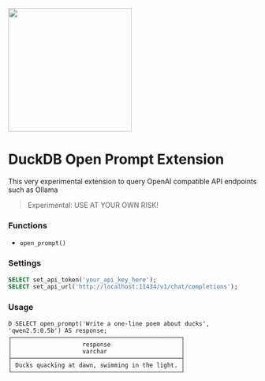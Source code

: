 <img src="https://github.com/user-attachments/assets/46a5c546-7e9b-42c7-87f4-bc8defe674e0" width=250 />

# DuckDB Open Prompt Extension
This very experimental extension to query OpenAI compatible API endpoints such as Ollama

> Experimental: USE AT YOUR OWN RISK!

### Functions
- `open_prompt()`

### Settings
```sql
SELECT set_api_token('your_api_key_here');
SELECT set_api_url('http://localhost:11434/v1/chat/completions');
```

### Usage
```
D SELECT open_prompt('Write a one-line poem about ducks', 'qwen2.5:0.5b') AS response;
┌────────────────────────────────────────────────┐
│                    response                    │
│                    varchar                     │
├────────────────────────────────────────────────┤
│ Ducks quacking at dawn, swimming in the light. │
└────────────────────────────────────────────────┘
```
